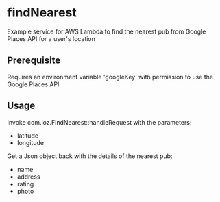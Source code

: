 # findNearest
Example service for AWS Lambda to find the nearest pub from Google Places API for a user's location

## Prerequisite
Requires an environment variable 'googleKey' with permission to use the Google Places API

## Usage
Invoke com.loz.FindNearest::handleRequest with the parameters:
- latitude
- longitude

Get a Json object back with the details of the nearest pub:
- name
- address
- rating
- photo
